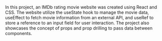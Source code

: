 In this project, an IMDb rating movie website was created using React and CSS. The website utilize the useState hook to manage the movie data, useEffect to fetch movie information from an external API, and useRef to store a reference to an input field for user interaction. The project also showcases the concept of props and prop drilling to pass data between components.
